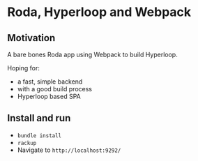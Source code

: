 # Roda, Hyperloop and Webpack

## Motivation

A bare bones Roda app using Webpack to build Hyperloop.

Hoping for:
+ a fast, simple backend
+ with a good build process
+ Hyperloop based SPA

## Install and run

+ `bundle install`
+ `rackup`
+ Navigate to `http://localhost:9292/`
